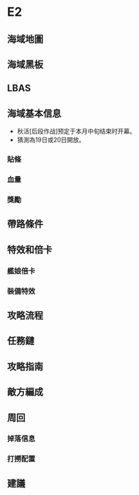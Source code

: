 # E2

## 海域地圖

## 海域黑板

## LBAS

## 海域基本信息

* 秋活[后段作战]预定于本月中旬结束时开幕。
* 猜測為19日或20日開放。

### 貼條

### 血量

### 獎勵

## 帶路條件

## 特效和倍卡

### 艦娘倍卡

### 裝備特效

## 攻略流程

## 任務鏈

## 攻略指南

## 敵方編成

## 周回

### 掉落信息

### 打撈配置

## 建議